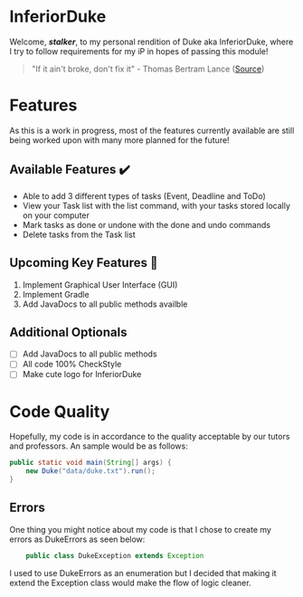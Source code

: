 # InferiorDuke

Welcome, ***stalker***, to my personal rendition of Duke aka InferiorDuke, where I try to follow requirements for my iP in hopes of passing this module!

> "If it ain't broke, don't fix it" - Thomas Bertram Lance ([Source](https://digital.hagley.org/Nationbiz_197705#page/30/mode/2up))

# Features

As this is a work in progress, most of the features currently available are still being worked upon with many more planned for the future!

## Available Features ✔️

* Able to add 3 different types of tasks (Event, Deadline and ToDo)
* View your Task list with the list command, with your tasks stored locally on your computer
* Mark tasks as done or undone with the done and undo commands
* Delete tasks from the Task list

## Upcoming Key Features 📝

1. Implement Graphical User Interface (GUI) 
2. Implement Gradle
3. Add JavaDocs to all public methods availble

## Additional Optionals

- [ ] Add JavaDocs to all public methods
- [ ] All code 100% CheckStyle
- [ ] Make cute logo for InferiorDuke

# Code Quality

Hopefully, my code is in accordance to the quality acceptable by our tutors and professors. An sample would be as follows:

```java
public static void main(String[] args) {
    new Duke("data/duke.txt").run();
}
```

## Errors

One thing you might notice about my code is that I chose to create my errors as DukeErrors as seen below:

```java
    public class DukeException extends Exception
```

I used to use DukeErrors as an enumeration but I decided that making it extend the Exception class would make the flow of logic cleaner.
